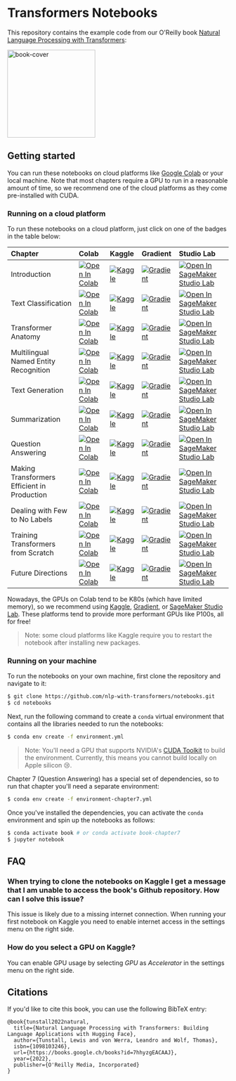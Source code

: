 # Transformers Notebooks

This repository contains the example code from our O'Reilly book [Natural Language Processing with Transformers](https://www.oreilly.com/library/view/natural-language-processing/9781098136789/):

<img alt="book-cover" height=200 src="images/book_cover.jpg" id="book-cover"/>

## Getting started

You can run these notebooks on cloud platforms like [Google Colab](https://colab.research.google.com/) or your local machine. Note that most chapters require a GPU to run in a reasonable amount of time, so we recommend one of the cloud platforms as they come pre-installed with CUDA.

### Running on a cloud platform

To run these notebooks on a cloud platform, just click on one of the badges in the table below:

<!--This table is automatically generated, do not fill manually!-->



| Chapter                                     | Colab                                                                                                                                                                                               | Kaggle                                                                                                                                                                                                   | Gradient                                                                                                                                                                               | Studio Lab                                                                                                                                                                                                   |
|:--------------------------------------------|:----------------------------------------------------------------------------------------------------------------------------------------------------------------------------------------------------|:---------------------------------------------------------------------------------------------------------------------------------------------------------------------------------------------------------|:---------------------------------------------------------------------------------------------------------------------------------------------------------------------------------------|:-------------------------------------------------------------------------------------------------------------------------------------------------------------------------------------------------------------|
| Introduction                                | [![Open In Colab](https://colab.research.google.com/assets/colab-badge.svg)](https://colab.research.google.com/github/nlp-with-transformers/notebooks/blob/main/01_introduction.ipynb)              | [![Kaggle](https://kaggle.com/static/images/open-in-kaggle.svg)](https://kaggle.com/kernels/welcome?src=https://github.com/nlp-with-transformers/notebooks/blob/main/01_introduction.ipynb)              | [![Gradient](https://assets.paperspace.io/img/gradient-badge.svg)](https://console.paperspace.com/github/nlp-with-transformers/notebooks/blob/main/01_introduction.ipynb)              | [![Open In SageMaker Studio Lab](https://studiolab.sagemaker.aws/studiolab.svg)](https://studiolab.sagemaker.aws/import/github/nlp-with-transformers/notebooks/blob/main/01_introduction.ipynb)              |
| Text Classification                         | [![Open In Colab](https://colab.research.google.com/assets/colab-badge.svg)](https://colab.research.google.com/github/arbarikcp/nlp-with-transformer/blob/main/02_classification.ipynb)            | [![Kaggle](https://kaggle.com/static/images/open-in-kaggle.svg)](https://kaggle.com/kernels/welcome?src=https://github.com/nlp-with-transformers/notebooks/blob/main/02_classification.ipynb)            | [![Gradient](https://assets.paperspace.io/img/gradient-badge.svg)](https://console.paperspace.com/github/nlp-with-transformers/notebooks/blob/main/02_classification.ipynb)            | [![Open In SageMaker Studio Lab](https://studiolab.sagemaker.aws/studiolab.svg)](https://studiolab.sagemaker.aws/import/github/nlp-with-transformers/notebooks/blob/main/02_classification.ipynb)            |
| Transformer Anatomy                         | [![Open In Colab](https://colab.research.google.com/assets/colab-badge.svg)](https://colab.research.google.com/github/nlp-with-transformers/notebooks/blob/main/03_transformer-anatomy.ipynb)       | [![Kaggle](https://kaggle.com/static/images/open-in-kaggle.svg)](https://kaggle.com/kernels/welcome?src=https://github.com/nlp-with-transformers/notebooks/blob/main/03_transformer-anatomy.ipynb)       | [![Gradient](https://assets.paperspace.io/img/gradient-badge.svg)](https://console.paperspace.com/github/nlp-with-transformers/notebooks/blob/main/03_transformer-anatomy.ipynb)       | [![Open In SageMaker Studio Lab](https://studiolab.sagemaker.aws/studiolab.svg)](https://studiolab.sagemaker.aws/import/github/nlp-with-transformers/notebooks/blob/main/03_transformer-anatomy.ipynb)       |
| Multilingual Named Entity Recognition       | [![Open In Colab](https://colab.research.google.com/assets/colab-badge.svg)](https://colab.research.google.com/github/nlp-with-transformers/notebooks/blob/main/04_multilingual-ner.ipynb)          | [![Kaggle](https://kaggle.com/static/images/open-in-kaggle.svg)](https://kaggle.com/kernels/welcome?src=https://github.com/nlp-with-transformers/notebooks/blob/main/04_multilingual-ner.ipynb)          | [![Gradient](https://assets.paperspace.io/img/gradient-badge.svg)](https://console.paperspace.com/github/nlp-with-transformers/notebooks/blob/main/04_multilingual-ner.ipynb)          | [![Open In SageMaker Studio Lab](https://studiolab.sagemaker.aws/studiolab.svg)](https://studiolab.sagemaker.aws/import/github/nlp-with-transformers/notebooks/blob/main/04_multilingual-ner.ipynb)          |
| Text Generation                             | [![Open In Colab](https://colab.research.google.com/assets/colab-badge.svg)](https://colab.research.google.com/github/nlp-with-transformers/notebooks/blob/main/05_text-generation.ipynb)           | [![Kaggle](https://kaggle.com/static/images/open-in-kaggle.svg)](https://kaggle.com/kernels/welcome?src=https://github.com/nlp-with-transformers/notebooks/blob/main/05_text-generation.ipynb)           | [![Gradient](https://assets.paperspace.io/img/gradient-badge.svg)](https://console.paperspace.com/github/nlp-with-transformers/notebooks/blob/main/05_text-generation.ipynb)           | [![Open In SageMaker Studio Lab](https://studiolab.sagemaker.aws/studiolab.svg)](https://studiolab.sagemaker.aws/import/github/nlp-with-transformers/notebooks/blob/main/05_text-generation.ipynb)           |
| Summarization                               | [![Open In Colab](https://colab.research.google.com/assets/colab-badge.svg)](https://colab.research.google.com/github/nlp-with-transformers/notebooks/blob/main/06_summarization.ipynb)             | [![Kaggle](https://kaggle.com/static/images/open-in-kaggle.svg)](https://kaggle.com/kernels/welcome?src=https://github.com/nlp-with-transformers/notebooks/blob/main/06_summarization.ipynb)             | [![Gradient](https://assets.paperspace.io/img/gradient-badge.svg)](https://console.paperspace.com/github/nlp-with-transformers/notebooks/blob/main/06_summarization.ipynb)             | [![Open In SageMaker Studio Lab](https://studiolab.sagemaker.aws/studiolab.svg)](https://studiolab.sagemaker.aws/import/github/nlp-with-transformers/notebooks/blob/main/06_summarization.ipynb)             |
| Question Answering                          | [![Open In Colab](https://colab.research.google.com/assets/colab-badge.svg)](https://colab.research.google.com/github/nlp-with-transformers/notebooks/blob/main/07_question-answering.ipynb)        | [![Kaggle](https://kaggle.com/static/images/open-in-kaggle.svg)](https://kaggle.com/kernels/welcome?src=https://github.com/nlp-with-transformers/notebooks/blob/main/07_question-answering.ipynb)        | [![Gradient](https://assets.paperspace.io/img/gradient-badge.svg)](https://console.paperspace.com/github/nlp-with-transformers/notebooks/blob/main/07_question-answering.ipynb)        | [![Open In SageMaker Studio Lab](https://studiolab.sagemaker.aws/studiolab.svg)](https://studiolab.sagemaker.aws/import/github/nlp-with-transformers/notebooks/blob/main/07_question-answering.ipynb)        |
| Making Transformers Efficient in Production | [![Open In Colab](https://colab.research.google.com/assets/colab-badge.svg)](https://colab.research.google.com/github/nlp-with-transformers/notebooks/blob/main/08_model-compression.ipynb)         | [![Kaggle](https://kaggle.com/static/images/open-in-kaggle.svg)](https://kaggle.com/kernels/welcome?src=https://github.com/nlp-with-transformers/notebooks/blob/main/08_model-compression.ipynb)         | [![Gradient](https://assets.paperspace.io/img/gradient-badge.svg)](https://console.paperspace.com/github/nlp-with-transformers/notebooks/blob/main/08_model-compression.ipynb)         | [![Open In SageMaker Studio Lab](https://studiolab.sagemaker.aws/studiolab.svg)](https://studiolab.sagemaker.aws/import/github/nlp-with-transformers/notebooks/blob/main/08_model-compression.ipynb)         |
| Dealing with Few to No Labels               | [![Open In Colab](https://colab.research.google.com/assets/colab-badge.svg)](https://colab.research.google.com/github/nlp-with-transformers/notebooks/blob/main/09_few-to-no-labels.ipynb)          | [![Kaggle](https://kaggle.com/static/images/open-in-kaggle.svg)](https://kaggle.com/kernels/welcome?src=https://github.com/nlp-with-transformers/notebooks/blob/main/09_few-to-no-labels.ipynb)          | [![Gradient](https://assets.paperspace.io/img/gradient-badge.svg)](https://console.paperspace.com/github/nlp-with-transformers/notebooks/blob/main/09_few-to-no-labels.ipynb)          | [![Open In SageMaker Studio Lab](https://studiolab.sagemaker.aws/studiolab.svg)](https://studiolab.sagemaker.aws/import/github/nlp-with-transformers/notebooks/blob/main/09_few-to-no-labels.ipynb)          |
| Training Transformers from Scratch          | [![Open In Colab](https://colab.research.google.com/assets/colab-badge.svg)](https://colab.research.google.com/github/nlp-with-transformers/notebooks/blob/main/10_transformers-from-scratch.ipynb) | [![Kaggle](https://kaggle.com/static/images/open-in-kaggle.svg)](https://kaggle.com/kernels/welcome?src=https://github.com/nlp-with-transformers/notebooks/blob/main/10_transformers-from-scratch.ipynb) | [![Gradient](https://assets.paperspace.io/img/gradient-badge.svg)](https://console.paperspace.com/github/nlp-with-transformers/notebooks/blob/main/10_transformers-from-scratch.ipynb) | [![Open In SageMaker Studio Lab](https://studiolab.sagemaker.aws/studiolab.svg)](https://studiolab.sagemaker.aws/import/github/nlp-with-transformers/notebooks/blob/main/10_transformers-from-scratch.ipynb) |
| Future Directions                           | [![Open In Colab](https://colab.research.google.com/assets/colab-badge.svg)](https://colab.research.google.com/github/nlp-with-transformers/notebooks/blob/main/11_future-directions.ipynb)         | [![Kaggle](https://kaggle.com/static/images/open-in-kaggle.svg)](https://kaggle.com/kernels/welcome?src=https://github.com/nlp-with-transformers/notebooks/blob/main/11_future-directions.ipynb)         | [![Gradient](https://assets.paperspace.io/img/gradient-badge.svg)](https://console.paperspace.com/github/nlp-with-transformers/notebooks/blob/main/11_future-directions.ipynb)         | [![Open In SageMaker Studio Lab](https://studiolab.sagemaker.aws/studiolab.svg)](https://studiolab.sagemaker.aws/import/github/nlp-with-transformers/notebooks/blob/main/11_future-directions.ipynb)         |

<!--End of table-->

Nowadays, the GPUs on Colab tend to be K80s (which have limited memory), so we recommend using [Kaggle](https://www.kaggle.com/docs/notebooks), [Gradient](https://gradient.run/notebooks), or [SageMaker Studio Lab](https://studiolab.sagemaker.aws/). These platforms tend to provide more performant GPUs like P100s, all for free!

> Note: some cloud platforms like Kaggle require you to restart the notebook after installing new packages.

### Running on your machine

To run the notebooks on your own machine, first clone the repository and navigate to it:

```bash
$ git clone https://github.com/nlp-with-transformers/notebooks.git
$ cd notebooks
```

Next, run the following command to create a `conda` virtual environment that contains all the libraries needed to run the notebooks:

```bash
$ conda env create -f environment.yml
```

> Note: You'll need a GPU that supports NVIDIA's [CUDA Toolkit](https://developer.nvidia.com/cuda-toolkit) to build the environment. Currently, this means you cannot build locally on Apple silicon 😢.

Chapter 7 (Question Answering) has a special set of dependencies, so to run that chapter you'll need a separate environment:

```bash
$ conda env create -f environment-chapter7.yml
```

Once you've installed the dependencies, you can activate the `conda` environment and spin up the notebooks as follows:

```bash
$ conda activate book # or conda activate book-chapter7
$ jupyter notebook
```

## FAQ

### When trying to clone the notebooks on Kaggle I get a message that I am unable to access the book's Github repository. How can I solve this issue?

This issue is likely due to a missing internet connection. When running your first notebook on Kaggle you need to enable internet access in the settings menu on the right side. 

### How do you select a GPU on Kaggle?

You can enable GPU usage by selecting *GPU* as *Accelerator* in the settings menu on the right side.

## Citations

If you'd like to cite this book, you can use the following BibTeX entry:

```
@book{tunstall2022natural,
  title={Natural Language Processing with Transformers: Building Language Applications with Hugging Face},
  author={Tunstall, Lewis and von Werra, Leandro and Wolf, Thomas},
  isbn={1098103246},
  url={https://books.google.ch/books?id=7hhyzgEACAAJ},
  year={2022},
  publisher={O'Reilly Media, Incorporated}
}
```
